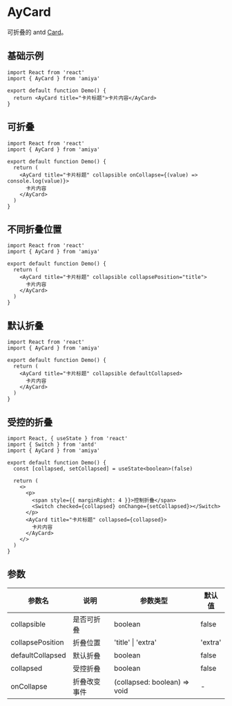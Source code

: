 # AyCard

可折叠的 antd [Card](https://ant-design.gitee.io/components/card-cn/#Card)。

## 基础示例

```tsx
import React from 'react'
import { AyCard } from 'amiya'

export default function Demo() {
  return <AyCard title="卡片标题">卡片内容</AyCard>
}
```

## 可折叠

```tsx
import React from 'react'
import { AyCard } from 'amiya'

export default function Demo() {
  return (
    <AyCard title="卡片标题" collapsible onCollapse={(value) => console.log(value)}>
      卡片内容
    </AyCard>
  )
}
```

## 不同折叠位置

```tsx
import React from 'react'
import { AyCard } from 'amiya'

export default function Demo() {
  return (
    <AyCard title="卡片标题" collapsible collapsePosition="title">
      卡片内容
    </AyCard>
  )
}
```

## 默认折叠

```tsx
import React from 'react'
import { AyCard } from 'amiya'

export default function Demo() {
  return (
    <AyCard title="卡片标题" collapsible defaultCollapsed>
      卡片内容
    </AyCard>
  )
}
```

## 受控的折叠

```tsx
import React, { useState } from 'react'
import { Switch } from 'antd'
import { AyCard } from 'amiya'

export default function Demo() {
  const [collapsed, setCollapsed] = useState<boolean>(false)

  return (
    <>
      <p>
        <span style={{ marginRight: 4 }}>控制折叠</span>
        <Switch checked={collapsed} onChange={setCollapsed}></Switch>
      </p>
      <AyCard title="卡片标题" collapsed={collapsed}>
        卡片内容
      </AyCard>
    </>
  )
}
```

## 参数

| 参数名           | 说明         | 参数类型                     | 默认值  |
| ---------------- | ------------ | ---------------------------- | ------- |
| collapsible      | 是否可折叠   | boolean                      | false   |
| collapsePosition | 折叠位置     | 'title' \| 'extra'           | 'extra' |
| defaultCollapsed | 默认折叠     | boolean                      | false   |
| collapsed        | 受控折叠     | boolean                      | false   |
| onCollapse       | 折叠改变事件 | (collapsed: boolean) => void | -       |
